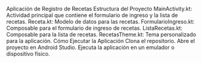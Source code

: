 Aplicación de Registro de Recetas
Estructura del Proyecto
MainActivity.kt: Actividad principal que contiene el formulario de ingreso y la lista de recetas.
Receta.kt: Modelo de datos para las recetas.
FormularioIngreso.kt: Composable para el formulario de ingreso de recetas.
ListaRecetas.kt: Composable para la lista de recetas.
RecetasTheme.kt: Tema personalizado para la aplicación.
Cómo Ejecutar la Aplicación
Clona el repositorio.
Abre el proyecto en Android Studio.
Ejecuta la aplicación en un emulador o dispositivo físico.
